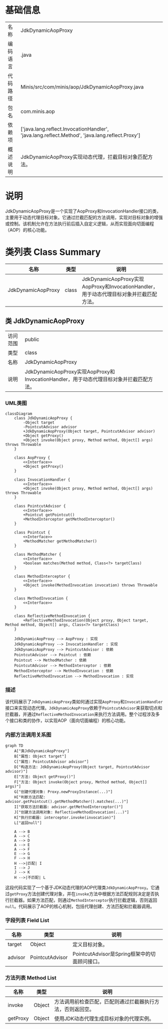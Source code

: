 # 基础信息

|      |      |
|------|------|
| 名称 | JdkDynamicAopProxy |
| 编码语言 | .java |
| 代码路径 | Minis/src/com/minis/aop/JdkDynamicAopProxy.java |
| 包名 | com.minis.aop |
| 依赖项 | ['java.lang.reflect.InvocationHandler', 'java.lang.reflect.Method', 'java.lang.reflect.Proxy'] |
| 概述说明 | JdkDynamicAopProxy实现动态代理，拦截目标对象匹配方法。 |

# 说明

JdkDynamicAopProxy是一个实现了AopProxy和InvocationHandler接口的类，主要用于动态代理目标对象。它通过拦截匹配的方法调用，实现对目标对象的增强或控制。该机制允许在方法执行前后插入自定义逻辑，从而实现面向切面编程（AOP）的核心功能。

# 类列表 Class Summary

| 名称   | 类型  | 说明 |
|-------|------|-------------|
| JdkDynamicAopProxy | class | JdkDynamicAopProxy实现AopProxy和InvocationHandler，用于动态代理目标对象并拦截匹配方法。 |



## 类 JdkDynamicAopProxy

|      |      |
|------|------|
| 访问范围 | public |
| 类型 | class |
| 名称 | JdkDynamicAopProxy |
| 说明 | JdkDynamicAopProxy实现AopProxy和InvocationHandler，用于动态代理目标对象并拦截匹配方法。 |


### UML类图

```mermaid
classDiagram
    class JdkDynamicAopProxy {
        -Object target
        -PointcutAdvisor advisor
        +JdkDynamicAopProxy(Object target, PointcutAdvisor advisor)
        +Object getProxy()
        +Object invoke(Object proxy, Method method, Object[] args) throws Throwable
    }

    class AopProxy {
        <<Interface>>
        +Object getProxy()
    }

    class InvocationHandler {
        <<Interface>>
        +Object invoke(Object proxy, Method method, Object[] args) throws Throwable
    }

    class PointcutAdvisor {
        <<Interface>>
        +Pointcut getPointcut()
        +MethodInterceptor getMethodInterceptor()
    }

    class Pointcut {
        <<Interface>>
        +MethodMatcher getMethodMatcher()
    }

    class MethodMatcher {
        <<Interface>>
        +boolean matches(Method method, Class<?> targetClass)
    }

    class MethodInterceptor {
        <<Interface>>
        +Object invoke(MethodInvocation invocation) throws Throwable
    }

    class MethodInvocation {
        <<Interface>>
    }

    class ReflectiveMethodInvocation {
        +ReflectiveMethodInvocation(Object proxy, Object target, Method method, Object[] args, Class<?> targetClass)
    }

    JdkDynamicAopProxy --> AopProxy : 实现
    JdkDynamicAopProxy --> InvocationHandler : 实现
    JdkDynamicAopProxy --> PointcutAdvisor : 依赖
    PointcutAdvisor --> Pointcut : 依赖
    Pointcut --> MethodMatcher : 依赖
    PointcutAdvisor --> MethodInterceptor : 依赖
    MethodInterceptor --> MethodInvocation : 依赖
    ReflectiveMethodInvocation --> MethodInvocation : 实现
```

### 描述
该代码展示了`JdkDynamicAopProxy`类如何通过实现`AopProxy`和`InvocationHandler`接口来实现动态代理。`JdkDynamicAopProxy`依赖于`PointcutAdvisor`来获取切点和拦截器，并通过`ReflectiveMethodInvocation`来执行方法调用。整个过程涉及多个接口和类的协作，以实现AOP（面向切面编程）的核心功能。


### 内部方法调用关系图

```mermaid
graph TD
    A["类JdkDynamicAopProxy"]
    B["属性: Object target"]
    C["属性: PointcutAdvisor advisor"]
    D["构造方法: JdkDynamicAopProxy(Object target, PointcutAdvisor advisor)"]
    E["方法: Object getProxy()"]
    F["方法: Object invoke(Object proxy, Method method, Object[] args)"]
    G["创建代理对象: Proxy.newProxyInstance(...)"]
    H["判断方法匹配: advisor.getPointcut().getMethodMatcher().matches(...)"]
    I["获取方法拦截器: advisor.getMethodInterceptor()"]
    J["创建方法调用对象: ReflectiveMethodInvocation(...)"]
    K["执行拦截器: interceptor.invoke(invocation)"]
    L["返回null"]

    A --> B
    A --> C
    A --> D
    A --> E
    A --> F
    E --> G
    F --> H
    H -->|匹配| I
    I --> J
    J --> K
    H -->|不匹配| L
```

这段代码实现了一个基于JDK动态代理的AOP代理类`JdkDynamicAopProxy`。它通过`getProxy`方法创建代理对象，并在`invoke`方法中根据方法匹配规则决定是否执行拦截器。如果方法匹配，则通过`MethodInterceptor`执行拦截逻辑，否则返回`null`。代码展示了AOP的核心机制，包括代理创建、方法匹配和拦截器调用。

### 字段列表 Field List

| 名称  | 类型  | 说明 |
|-------|-------|------|
| target | Object | 定义目标对象。 |
| advisor | PointcutAdvisor | PointcutAdvisor是Spring框架中的切面顾问接口。 |

### 方法列表 Method List

| 名称  | 类型  | 说明 |
|-------|-------|------|
| invoke | Object | 方法调用前检查匹配，匹配则通过拦截器执行方法，否则返回空。 |
| getProxy | Object | 使用JDK动态代理生成目标对象的代理实例。 |




